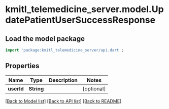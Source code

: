 # kmitl_telemedicine_server.model.UpdatePatientUserSuccessResponse

## Load the model package
```dart
import 'package:kmitl_telemedicine_server/api.dart';
```

## Properties
Name | Type | Description | Notes
------------ | ------------- | ------------- | -------------
**userId** | **String** |  | [optional] 

[[Back to Model list]](../README.md#documentation-for-models) [[Back to API list]](../README.md#documentation-for-api-endpoints) [[Back to README]](../README.md)


